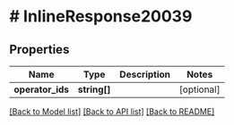 # # InlineResponse20039

## Properties

Name | Type | Description | Notes
------------ | ------------- | ------------- | -------------
**operator_ids** | **string[]** |  | [optional]

[[Back to Model list]](../../README.md#models) [[Back to API list]](../../README.md#endpoints) [[Back to README]](../../README.md)
